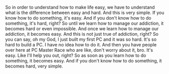  So in order to understand how to make life easy, we have to understand what is the difference between easy and hard. And this is very simple. If you know how to do something, it's easy. And if you don't know how to do something, it's hard, right? So until we learn how to manage our addiction, it becomes hard or even impossible. And once we learn how to manage our addiction, it becomes easy. And this is not just true of addiction, right? So you can say, oh my God, I just built my first PC and it was so hard. It's so hard to build a PC. I have no idea how to do it. And then you have people over here at PC Master Race who are like, don't worry about it, bro. It's easy. Like I'll help you out, right? So as soon as you learn how to do something, it becomes easy. And if you don't know how to do something, it becomes hard, very simple.